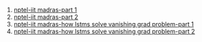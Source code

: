 1. <a href="https://www.youtube.com/watch?v=pI-3TreYU18&list=PLEAYkSg4uSQ1r-2XrJ_GBzzS6I-f8yfRU&index=109">nptel-iit madras-part 1</a>
2. <a href="https://www.youtube.com/watch?v=9TFnjJkfqmA&list=PLEAYkSg4uSQ1r-2XrJ_GBzzS6I-f8yfRU&index=110">nptel-iit madras-part 2</a>
3. <a href="https://www.youtube.com/watch?v=PMv8C-Ws1b8&list=PLEAYkSg4uSQ1r-2XrJ_GBzzS6I-f8yfRU&index=111">nptel-iit madras-how lstms solve vanishing grad problem-part 1</a>
4. <a href="https://www.youtube.com/watch?v=dKKPtG-qeaI&list=PLEAYkSg4uSQ1r-2XrJ_GBzzS6I-f8yfRU&index=112">nptel-iit madras-how lstms solve vanishing grad problem-part 2</a>
